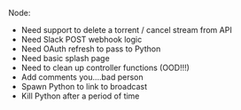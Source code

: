 Node:
* Need support to delete a torrent / cancel stream from API
* Need Slack POST webhook logic
* Need OAuth refresh to pass to Python
* Need basic splash page
* Need to clean up controller functions (OOD!!!)
* Add comments you....bad person
* Spawn Python to link to broadcast
* Kill Python after a period of time